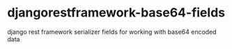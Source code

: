 # djangorestframework-base64-fields
django rest framework serializer fields for working with base64 encoded data
